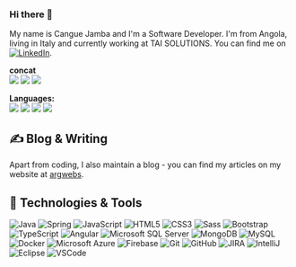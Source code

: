 
### Hi there 👋

My name is Cangue Jamba and I'm a Software Developer. I'm from Angola, living in Italy and currently working at TAI SOLUTIONS. You can find me on  [![LinkedIn][3.2]][3].


**concat**   
[![](https://img.shields.io/badge/-blog-white?style=flat-square&logo=hexo&logoColor=21759B)](http://argwebs.altervista.org/blog/)
[![](https://img.shields.io/badge/-github-white?style=flat-square&logo=github&logoColor=black)](https://github.com/canguejamba)
[![](https://img.shields.io/badge/-gmail-white?style=flat-square&logo=gmail&logoColor=red)](https://accounts.google.com/)


**Languages:**  
[![](https://img.shields.io/badge/-italian-green?style=flat-square&logo=english&logoColor=blue)]()
[![](https://img.shields.io/badge/-portuguese-orange?style=flat-square&logo=english&logoColor=blue)]()
[![](https://img.shields.io/badge/-English-blue?style=flat-square&logo=english&logoColor=blue)]()
[![](https://img.shields.io/badge/-Spanish-blue?style=flat-square&logo=Spanish&logoColor=blue)]()


## &#x270d; Blog & Writing

Apart from coding, I also maintain a blog - you can find my articles on my website at [argwebs](http://argwebs.altervista.org/blog/).

## 🔧 Technologies & Tools
![Java](https://img.shields.io/badge/-Java-007396?style=flat-square&logo=java)
![Spring](https://img.shields.io/badge/-Spring-6DB33F?style=flat-square&logo=spring&logoColor=white)
![JavaScript](https://img.shields.io/badge/-JavaScript-black?style=flat-square&logo=javascript)
![HTML5](https://img.shields.io/badge/-HTML5-E34F26?style=flat-square&logo=html5&logoColor=white)
![CSS3](https://img.shields.io/badge/-CSS3-1572B6?style=flat-square&logo=css3)
![Sass](https://img.shields.io/badge/-Sass-CC6699?style=flat-square&logo=sass&logoColor=white)
![Bootstrap](https://img.shields.io/badge/-Bootstrap-563D7C?style=flat-square&logo=bootstrap)
![TypeScript](https://img.shields.io/badge/-TypeScript-007ACC?style=flat-square&logo=typescript)
![Angular](https://img.shields.io/badge/-Angular-DD0031?style=flat-square&logo=angular)
![Microsoft SQL Server](https://img.shields.io/badge/-SQL%20Server-CC2927?style=flat-square&logo=microsoft-sql-server&logoColor=white)
![MongoDB](https://img.shields.io/badge/-MongoDB-black?style=flat-square&logo=mongodb)
![MySQL](https://img.shields.io/badge/-MySQL-4479A1?style=flat-square&logo=mysql&logoColor=white)
![Docker](https://img.shields.io/badge/-Docker-2496ED?style=flat-square&logo=docker&logoColor=white)
![Microsoft Azure](https://img.shields.io/badge/Microsoft%20Azure-0089D6?style=flat-square&logo=microsoft-azure&logoColor=white)
![Firebase](https://img.shields.io/badge/Firebase-FFCA28?style=flat-square&logo=firebase&logoColor=white)
![Git](https://img.shields.io/badge/-Git-black?style=flat-square&logo=git)
![GitHub](https://img.shields.io/badge/-GitHub-181717?style=flat-square&logo=github)
![JIRA](https://img.shields.io/badge/-JIRA-0052CC?style=flat-square&logo=jira)
![IntelliJ](https://img.shields.io/badge/-IntelliJ%20IDEA-black?style=flat-square&logo=intellij-idea&logoColor=white)
![Eclipse](https://img.shields.io/badge/-Eclipse-2C2255?style=flat-square&logo=eclipse&logoColor=white)
![VSCode](https://img.shields.io/badge/-VSCode-007ACC?style=flat-square&logo=visual-studio-code&logoColor=white)
   

<!-- links to social media icons -->

[3.2]: https://raw.githubusercontent.com/MartinHeinz/MartinHeinz/master/linkedin-3-16.png (LinkedIn icon without padding)


<!-- links to your social media accounts -->

[2]: https://github.com/MartinHeinz
[3]: https://www.linkedin.com/in/cganda0/


